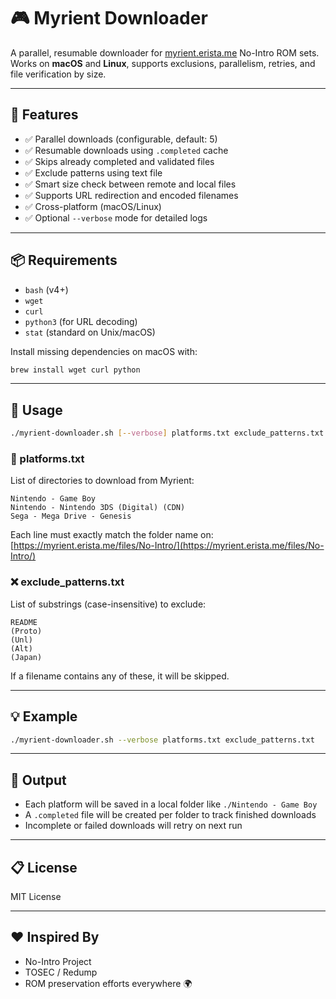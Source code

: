 # 🎮 Myrient Downloader

A parallel, resumable downloader for [myrient.erista.me](https://myrient.erista.me/files/No-Intro/) No-Intro ROM sets.  
Works on **macOS** and **Linux**, supports exclusions, parallelism, retries, and file verification by size.

---

## 🚀 Features

- ✅ Parallel downloads (configurable, default: 5)
- ✅ Resumable downloads using `.completed` cache
- ✅ Skips already completed and validated files
- ✅ Exclude patterns using text file
- ✅ Smart size check between remote and local files
- ✅ Supports URL redirection and encoded filenames
- ✅ Cross-platform (macOS/Linux)
- ✅ Optional `--verbose` mode for detailed logs

---

## 📦 Requirements

- `bash` (v4+)
- `wget`
- `curl`
- `python3` (for URL decoding)
- `stat` (standard on Unix/macOS)

Install missing dependencies on macOS with:

```bash
brew install wget curl python
```

---

## 📝 Usage

```bash
./myrient-downloader.sh [--verbose] platforms.txt exclude_patterns.txt
```

### 📄 platforms.txt

List of directories to download from Myrient:

```
Nintendo - Game Boy
Nintendo - Nintendo 3DS (Digital) (CDN)
Sega - Mega Drive - Genesis
```

Each line must exactly match the folder name on:  
[https://myrient.erista.me/files/No-Intro/](https://myrient.erista.me/files/No-Intro/)

### ❌ exclude_patterns.txt

List of substrings (case-insensitive) to exclude:

```
README
(Proto)
(Unl)
(Alt)
(Japan)
```

If a filename contains any of these, it will be skipped.

---

## 💡 Example

```bash
./myrient-downloader.sh --verbose platforms.txt exclude_patterns.txt
```

---

## 📂 Output

- Each platform will be saved in a local folder like `./Nintendo - Game Boy`
- A `.completed` file will be created per folder to track finished downloads
- Incomplete or failed downloads will retry on next run

---

## 📋 License

MIT License

---

## ❤️ Inspired By

- No-Intro Project
- TOSEC / Redump
- ROM preservation efforts everywhere 🌍